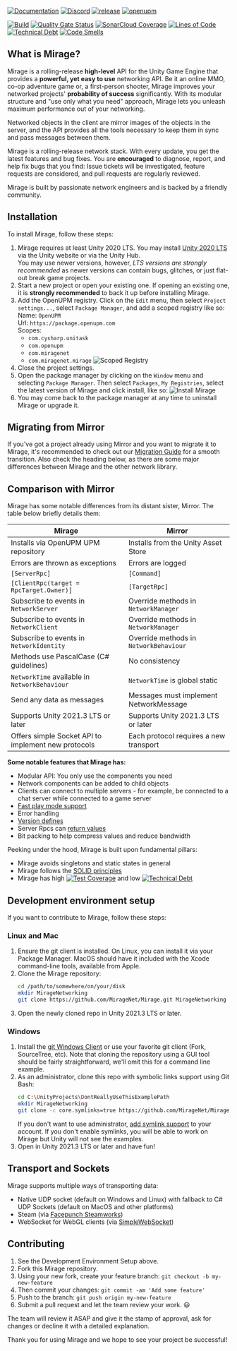[![Documentation](https://img.shields.io/badge/documentation-brightgreen.svg)](https://miragenet.github.io/Mirage/)
[![Discord](https://img.shields.io/discord/809535064551456888.svg)](https://discordapp.com/invite/DTBPBYvexy)
[![release](https://img.shields.io/github/release/MirageNet/Mirage.svg)](https://github.com/MirageNet/Mirage/releases/latest)
[![openupm](https://img.shields.io/npm/v/com.miragenet.mirage?label=openupm&registry_uri=https://package.openupm.com)](https://openupm.com/packages/com.miragenet.mirage/)

[![Build](https://github.com/MirageNet/Mirage/workflows/CI/badge.svg)](https://github.com/MirageNet/Mirage/actions?query=workflow%3ACI)
[![Quality Gate Status](https://sonarcloud.io/api/project_badges/measure?project=MirageNet_Mirage&metric=alert_status)](https://sonarcloud.io/dashboard?id=MirageNet_Mirage)
[![SonarCloud Coverage](https://sonarcloud.io/api/project_badges/measure?project=MirageNet_Mirage&metric=coverage)](https://sonarcloud.io/component_measures?id=MirageNet_Mirage&metric=coverage)
[![Lines of Code](https://sonarcloud.io/api/project_badges/measure?project=MirageNet_Mirage&metric=ncloc)](https://sonarcloud.io/dashboard?id=MirageNet_Mirage)
[![Technical Debt](https://sonarcloud.io/api/project_badges/measure?project=MirageNet_Mirage&metric=sqale_index)](https://sonarcloud.io/dashboard?id=MirageNet_Mirage)
[![Code Smells](https://sonarcloud.io/api/project_badges/measure?project=MirageNet_Mirage&metric=code_smells)](https://sonarcloud.io/dashboard?id=MirageNet_Mirage)

## What is Mirage?

Mirage is a rolling-release **high-level** API for the Unity Game Engine that provides a **powerful, yet easy to use** networking API. Be it an online MMO, co-op adventure game or, a first-person shooter, Mirage improves your networked projects' **probability of success** significantly. With its modular structure and "use only what you need" approach, Mirage lets you unleash maximum performance out of your networking. 

Networked objects in the client are mirror images of the objects in the server, and the API provides all the tools necessary to keep them in sync and pass messages between them.

Mirage is a rolling-release network stack. With every update, you get the latest features and bug fixes. You are **encouraged** to diagnose, report, and help fix bugs that you find: Issue tickets will be investigated, feature requests are considered, and pull requests are regularly reviewed.

Mirage is built by passionate network engineers and is backed by a friendly community.

## Installation

To install Mirage, follow these steps:

1) Mirage requires at least Unity 2020 LTS. You may install [Unity 2020 LTS](https://unity.com/) via the Unity website or via the Unity Hub. <br/>
    You may use newer versions, however, _LTS versions are strongly recommended_ as newer versions can contain bugs, glitches, or just flat-out break game projects.
2) Start a new project or open your existing one. If opening an existing one, it is **strongly recommended** to back it up before installing Mirage.
4) Add the OpenUPM registry.  Click on the `Edit` menu, then select `Project settings...`, select `Package Manager`, and add a scoped registry like so: <br/>
    Name: `OpenUPM` <br/>
    Url: `https://package.openupm.com` <br/>
    Scopes:
    - `com.cysharp.unitask`
    - `com.openupm`
    - `com.miragenet`
    - `com.miragenet.mirage`
   ![Scoped Registry](/doc/static/img/scoped-registry.png)
4) Close the project settings.
5) Open the package manager by clicking on the `Window` menu and selecting `Package Manager`. Then select `Packages`, `My Registries`, select the latest version of Mirage and click install, like so:
   ![Install Mirage](doc/static/img/install-mirage.png)
6) You may come back to the package manager at any time to uninstall Mirage or upgrade it.

## Migrating from Mirror

If you've got a project already using Mirror and you want to migrate it to Mirage, it's recommended to check out our [Migration Guide](https://miragenet.github.io/Mirage/docs/guides/mirror-migration) for a smooth transition. Also check the heading below, as there are some major differences between Mirage and the other network library.

## Comparison with Mirror

Mirage has some notable differences from its distant sister, Mirror. The table below briefly details them:

| Mirage                                              | Mirror                                 |
| --------------------------------------------------- | -------------------------------------- |
| Installs via OpenUPM UPM repository                 | Installs from the Unity Asset Store    |
| Errors are thrown as exceptions                     | Errors are logged                      |
| `[ServerRpc]`                                       | `[Command]`                            |
| `[ClientRpc(target = RpcTarget.Owner)]`             | `[TargetRpc]`                          |
| Subscribe to events in `NetworkServer`              | Override methods in `NetworkManager`   |
| Subscribe to events in `NetworkClient`              | Override methods in `NetworkManager`   |
| Subscribe to events in `NetworkIdentity`            | Override methods in `NetworkBehaviour` |
| Methods use PascalCase (C# guidelines)              | No consistency                         |
| `NetworkTime` available in `NetworkBehaviour`       | `NetworkTime` is global static         |
| Send any data as messages                           | Messages must implement NetworkMessage |
| Supports Unity 2021.3 LTS or later                  | Supports Unity 2021.3 LTS or later     |
| Offers simple Socket API to implement new protocols | Each protocol requires a new transport |

**Some notable features that Mirage has:**

* Modular API: You only use the components you need
* Network components can be added to child objects
* Clients can connect to multiple servers - for example, be connected to a chat server while connected to a game server
* [Fast play mode support](https://blogs.unity3d.com/2019/11/05/enter-play-mode-faster-in-unity-2019-3/)
* Error handling
* [Version defines](https://docs.unity3d.com/Manual/ScriptCompilationAssemblyDefinitionFiles.html#define-symbols)
* Server Rpcs can [return values](https://miragenet.github.io/Mirage/docs/guides/remote-actions/server-rpc)
* Bit packing to help compress values and reduce bandwidth

Peeking under the hood, Mirage is built upon fundamental pillars: 

* Mirage avoids singletons and static states in general
* Mirage follows the [SOLID principles](https://en.wikipedia.org/wiki/SOLID)
* Mirage has high [![Test Coverage](https://sonarcloud.io/api/project_badges/measure?project=MirageNet_Mirage&metric=coverage)](https://sonarcloud.io/dashboard?id=MirageNet_Mirage) and low [![Technical Debt](https://sonarcloud.io/api/project_badges/measure?project=MirageNet_Mirage&metric=sqale_index)](https://sonarcloud.io/dashboard?id=MirageNet_Mirage)

## Development environment setup

If you want to contribute to Mirage, follow these steps:

### Linux and Mac

1) Ensure the git client is installed. On Linux, you can install it via your Package Manager. MacOS should have it included with the Xcode command-line tools, available from Apple.
2) Clone the Mirage repository:
    ```sh
    cd /path/to/somewhere/on/your/disk
    mkdir MirageNetworking
    git clone https://github.com/MirageNet/Mirage.git MirageNetworking
    ```
3) Open the newly cloned repo in Unity 2021.3 LTS or later.

### Windows

1) Install the [git Windows Client](https://git-scm.com/download/win) or use your favorite git client (Fork, SourceTree, etc). 
    Note that cloning the repository using a GUI tool should be fairly straightforward, we'll omit this for a command line example.
3) As an administrator, clone this repo with symbolic links support using Git Bash:
    ```sh 
    cd C:\UnityProjects\DontReallyUseThisExamplePath
    mkdir MirageNetworking
    git clone -c core.symlinks=true https://github.com/MirageNet/Mirage.git
    ```
    If you don't want to use administrator, [add symlink support](https://www.joshkel.com/2018/01/18/symlinks-in-windows/) to your account.
    If you don't enable symlinks, you will be able to work on Mirage but Unity will not see the examples.
3) Open in Unity 2021.3 LTS or later and have fun!

## Transport and Sockets

Mirage supports multiple ways of transporting data:
- Native UDP socket (default on Windows and Linux) with fallback to C# UDP Sockets (default on MacOS and other platforms)
- Steam (via [Facepunch Steamworks](https://github.com/MirageNet/SteamyFaceNG))
- WebSocket for WebGL clients (via [SimpleWebSocket](https://github.com/James-Frowen/SimpleWebSocket))

## Contributing

1. See the Development Environment Setup above.
2. Fork this Mirage repository.
3. Using your new fork, create your feature branch: `git checkout -b my-new-feature`
5. Then commit your changes: `git commit -am 'Add some feature'`
6. Push to the branch: `git push origin my-new-feature`
7. Submit a pull request and let the team review your work. :smiley:

The team will review it ASAP and give it the stamp of approval, ask for changes or decline it with a detailed explanation. 

Thank you for using Mirage and we hope to see your project be successful!

